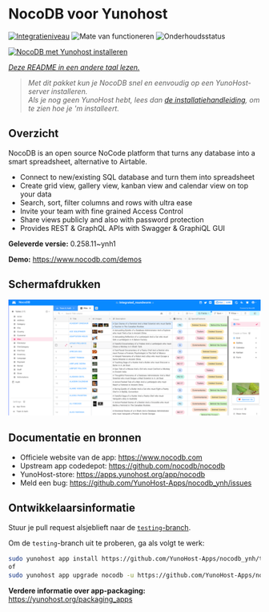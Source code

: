 <!--
NB: Deze README is automatisch gegenereerd door <https://github.com/YunoHost/apps/tree/master/tools/readme_generator>
Hij mag NIET handmatig aangepast worden.
-->

# NocoDB voor Yunohost

[![Integratieniveau](https://apps.yunohost.org/badge/integration/nocodb)](https://ci-apps.yunohost.org/ci/apps/nocodb/)
![Mate van functioneren](https://apps.yunohost.org/badge/state/nocodb)
![Onderhoudsstatus](https://apps.yunohost.org/badge/maintained/nocodb)

[![NocoDB met Yunohost installeren](https://install-app.yunohost.org/install-with-yunohost.svg)](https://install-app.yunohost.org/?app=nocodb)

*[Deze README in een andere taal lezen.](./ALL_README.md)*

> *Met dit pakket kun je NocoDB snel en eenvoudig op een YunoHost-server installeren.*  
> *Als je nog geen YunoHost hebt, lees dan [de installatiehandleiding](https://yunohost.org/install), om te zien hoe je 'm installeert.*

## Overzicht

NocoDB is an open source NoCode platform that turns any database into a smart spreadsheet, alternative to Airtable.

* Connect to new/existing SQL database and turn them into spreadsheet
* Create grid view, gallery view, kanban view and calendar view on top your data
* Search, sort, filter columns and rows with ultra ease
* Invite your team with fine grained Access Control
* Share views publicly and also with password protection
* Provides REST & GraphQL APIs with Swagger & GraphiQL GUI


**Geleverde versie:** 0.258.11~ynh1

**Demo:** <https://www.nocodb.com/demos>

## Schermafdrukken

![Schermafdrukken van NocoDB](./doc/screenshots/screenshot.png)

## Documentatie en bronnen

- Officiele website van de app: <https://www.nocodb.com>
- Upstream app codedepot: <https://github.com/nocodb/nocodb>
- YunoHost-store: <https://apps.yunohost.org/app/nocodb>
- Meld een bug: <https://github.com/YunoHost-Apps/nocodb_ynh/issues>

## Ontwikkelaarsinformatie

Stuur je pull request alsjeblieft naar de [`testing`-branch](https://github.com/YunoHost-Apps/nocodb_ynh/tree/testing).

Om de `testing`-branch uit te proberen, ga als volgt te werk:

```bash
sudo yunohost app install https://github.com/YunoHost-Apps/nocodb_ynh/tree/testing --debug
of
sudo yunohost app upgrade nocodb -u https://github.com/YunoHost-Apps/nocodb_ynh/tree/testing --debug
```

**Verdere informatie over app-packaging:** <https://yunohost.org/packaging_apps>
